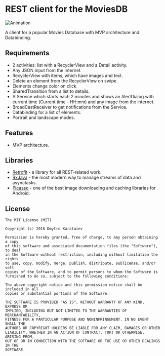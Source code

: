 # REST client for the MoviesDB
![Animation](materials/animation.gif)

A client for a popular Movies Database with MVP architecture and Databinding.

## Requirements
* 2 activities: list with a RecyclerView and a Detail activity.
* Any JSON input from the internet.
* RecyclerView with items, which have images and text.
* Delete an element from the RecyclerView on swipe.
* Elements change color on click.
* SharedTransition from a list to details.
* A Service which starts each 2 minutes and shows an AlertDialog with current time (Current time - HH:mm) and any image from the internet.
* BroadCastReceiver to get notifications from the Service.
* Databinding for a list of elements.
* Portrait and landscape modes.

## Features
* MVP architecture.

## Libraries
* [Retrofit](http://square.github.io/retrofit/) - a library for all REST-related work.
* [RxJava](https://github.com/ReactiveX/RxAndroid) - the most modern way to manage streams of data and asynctasks.
* [Picasso](http://square.github.io/picasso/) - one of the best image downloading and caching libraries for Android.

License
-------

	The MIT License (MIT)

	Copyright (c) 2016 Dmytro Karataiev

	Permission is hereby granted, free of charge, to any person obtaining a copy
	of this software and associated documentation files (the "Software"), to deal
	in the Software without restriction, including without limitation the rights
	to use, copy, modify, merge, publish, distribute, sublicense, and/or sell
	copies of the Software, and to permit persons to whom the Software is
	furnished to do so, subject to the following conditions:

	The above copyright notice and this permission notice shall be included in all
	copies or substantial portions of the Software.

	THE SOFTWARE IS PROVIDED "AS IS", WITHOUT WARRANTY OF ANY KIND, EXPRESS OR
	IMPLIED, INCLUDING BUT NOT LIMITED TO THE WARRANTIES OF MERCHANTABILITY,
	FITNESS FOR A PARTICULAR PURPOSE AND NONINFRINGEMENT. IN NO EVENT SHALL THE
	AUTHORS OR COPYRIGHT HOLDERS BE LIABLE FOR ANY CLAIM, DAMAGES OR OTHER
	LIABILITY, WHETHER IN AN ACTION OF CONTRACT, TORT OR OTHERWISE, ARISING FROM,
	OUT OF OR IN CONNECTION WITH THE SOFTWARE OR THE USE OR OTHER DEALINGS IN THE
	SOFTWARE.